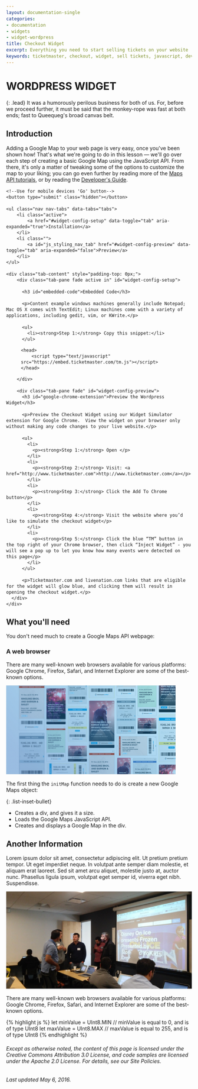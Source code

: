 ```yaml
---
layout: documentation-single
categories:
- documentation
- widgets
- widget-wordpress
title: Checkout Widget
excerpt: Everything you need to start selling tickets on your website
keywords: ticketmaster, checkout, widget, sell tickets, javascript, developer
---
```


# WORDPRESS WIDGET

{: .lead}
It was a humorously perilous business for both of us. For, before we proceed further, it must be said that the monkey-rope was fast at both ends; fast to Queequeg's broad canvas belt.

## Introduction

Adding a Google Map to your web page is very easy, once you've been shown how! That's what we're going to do in this lesson — we'll go over each step of creating a basic Google Map using the JavaScript API. From there, it's only a matter of tweaking some of the options to customize the map to your liking; you can go even further by reading more of the [Maps API tutorials](#), or by reading the [Developer's Guide](#).

<div class="margin-bottom">

<form accept-charset="UTF-8" class="main-widget-config-form common_tabs" method="post" autocomplete="off">

    <!--Use for mobile devices 'Go' button-->
    <button type="submit" class="hidden"></button>

    <ul class="nav nav-tabs" data-tabs="tabs">
        <li class="active">
            <a href="#widget-config-setup" data-toggle="tab" aria-expanded="true">Installation</a>
        </li>
        <li class="">
            <a id="js_styling_nav_tab" href="#widget-config-preview" data-toggle="tab" aria-expanded="false">Preview</a>
        </li>
    </ul>

    <div class="tab-content" style="padding-top: 0px;">
        <div class="tab-pane fade active in" id="widget-config-setup">

          <h3 id="embedded-code">Embedded Code</h3>
          
          <p>Content example windows machines generally include Notepad; Mac OS X comes with TextEdit; Linux machines come with a variety of applications, including gedit, vim, or KWrite.</p>

          <ul>
            <li><strong>Step 1:</strong> Copy this snippet:</li>
          </ul>

<figure class="highlight"><pre><code class="language-html" data-lang="html"><span class="nt">&lt;head&gt;</span>
    <span class="nt">&lt;script </span><span class="na">type=</span><span class="s">"text/javascript"</span> <span class="na">src=</span><span class="s">"https://embed.ticketmaster.com/tm.js"</span><span class="nt">&gt;&lt;/script&gt;</span>
<span class="nt">&lt;/head&gt;</span></code></pre></figure>
          
        </div>

        <div class="tab-pane fade" id="widget-config-preview">
          <h3 id="google-chrome-extension">Preview the Wordpress Widget</h3>

          <p>Preview the Checkout Widget using our Widget Simulator extension for Google Chrome.  View the widget on your browser only without making any code changes to your live website.</p>

          <ul>
            <li>
              <p><strong>Step 1:</strong> Open </p>
            </li>
            <li>
              <p><strong>Step 2:</strong> Visit: <a href="http://www.ticketmaster.com">http://www.ticketmaster.com</a></p>
            </li>
            <li>
              <p><strong>Step 3:</strong> Click the Add To Chrome button</p>
            </li>
            <li>
              <p><strong>Step 4:</strong> Visit the website where you’d like to simulate the checkout widget</p>
            </li>
            <li>
              <p><strong>Step 5:</strong> Click the blue “TM” button in the top right of your Chrome browser, then click “Inject Widget” - you will see a pop up to let you know how many events were detected on this page</p>
            </li>
          </ul>

          <p>Ticketmaster.com and livenation.com links that are eligible for the widget will glow blue, and clicking them will result in opening the checkout widget.</p>
      </div>
    </div>

</form>
</div>

## What you'll need

You don't need much to create a Google Maps API webpage:

### A web browser

There are many well-known web browsers available for various platforms: Google Chrome, Firefox, Safari, and Internet Explorer are some of the best-known options.

![map-img](/assets/img/products-and-docs/map-img.png)

The first thing the `initMap` function needs to do is create a new Google Maps object:

{: .list-inset-bullet}
* Creates a div, and gives it a size. 
* Loads the Google Maps JavaScript API. 
* Creates and displays a Google Map in the div.

## Another Information
Lorem ipsum dolor sit amet, consectetur adipiscing elit. Ut pretium pretium tempor. Ut eget imperdiet neque. In volutpat ante semper diam molestie, et aliquam erat laoreet. Sed sit amet arcu aliquet, molestie justo at, auctor nunc. Phasellus ligula ipsum, volutpat eget semper id, viverra eget nibh. Suspendisse.

![photo](/assets/img/products-and-docs/map-img-copy.png)

There are many well-known web browsers available for various platforms: Google Chrome, Firefox, Safari, and Internet Explorer are some of the best-known options.

{% highlight js %}
    let minValue = UInt8.MIN // minValue is equal to 0, and is of type UInt8 
    let maxValue = UInt8.MAX // maxValue is equal to 255, and is of type UInt8
{% endhighlight %}

###### Except as otherwise noted, the content of this page is licensed under the Creative Commons Attribution 3.0 License, and code samples are licensed under the Apache 2.0 License. For details, see our Site Policies. 

###### Last updated May 6, 2016.
